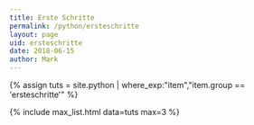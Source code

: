 ```yaml
---
title: Erste Schritte
permalink: /python/ersteschritte
layout: page
uid: ersteschritte
date: 2018-06-15
author: Mark
---
```



{% assign tuts = site.python | where_exp:"item","item.group == 'ersteschritte'" %}

{% include max_list.html data=tuts max=3 %}
